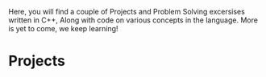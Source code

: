 Here, you will find a couple of Projects and Problem Solving excersises written in C++,
Along with code on various concepts in the language.
More is yet to come, we keep learning!
# Projects
